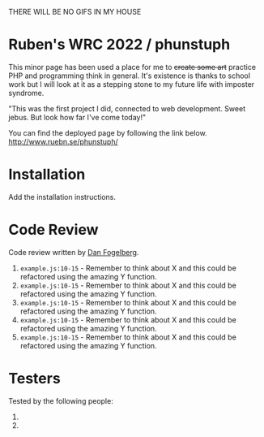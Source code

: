 THERE WILL BE NO GIFS IN MY HOUSE

# Ruben's WRC 2022 / phunstuph

This minor page has been used a place for me to ~~create some art~~ practice PHP and programming think in general. It's existence is thanks to school work but I will look at it as a stepping stone to my future life with imposter syndrome. 

"This was the first project I did, connected to web development. Sweet jebus. But look how far I've come today!"

You can find the deployed page by following the link below.
http://www.ruebn.se/phunstuph/

# Installation

Add the installation instructions.

# Code Review

Code review written by [Dan Fogelberg](https://github.com/DanFogelberg).

1. `example.js:10-15` - Remember to think about X and this could be refactored using the amazing Y function.
2. `example.js:10-15` - Remember to think about X and this could be refactored using the amazing Y function.
3. `example.js:10-15` - Remember to think about X and this could be refactored using the amazing Y function.
4. `example.js:10-15` - Remember to think about X and this could be refactored using the amazing Y function.
5. `example.js:10-15` - Remember to think about X and this could be refactored using the amazing Y function.

# Testers

Tested by the following people:

1. 
2. 
